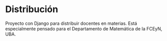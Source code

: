 Distribución
============

Proyecto con Django para distribuir docentes en materias.
Está especialmente pensado para el Departamento de Matemática
de la FCEyN, UBA.
